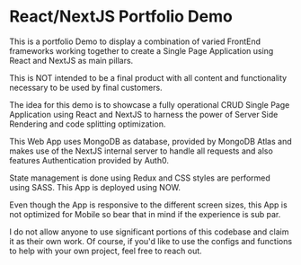 # React/NextJS Portfolio Demo

This is a portfolio Demo to display a combination of varied FrontEnd frameworks working together to create a Single Page Application using React and NextJS as main pillars.

This is NOT intended to be a final product with all content and functionality necessary to be used by final customers.

The idea for this demo is to showcase a fully operational CRUD Single Page Application using React and NextJS to harness the power of Server Side Rendering and code splitting optimization.

This Web App uses MongoDB as database, provided by MongoDB Atlas and makes use of the NextJS internal server to handle all requests and also features Authentication provided by Auth0.

State management is done using Redux and CSS styles are performed using SASS. This App is deployed using NOW.

Even though the App is responsive to the different screen sizes, this App is not optimized for Mobile so bear that in mind if the experience is sub par.

I do not allow anyone to use significant portions of this codebase and claim it as their own work. 
Of course, if you'd like to use the configs and functions to help with your own project, feel free to reach out.
